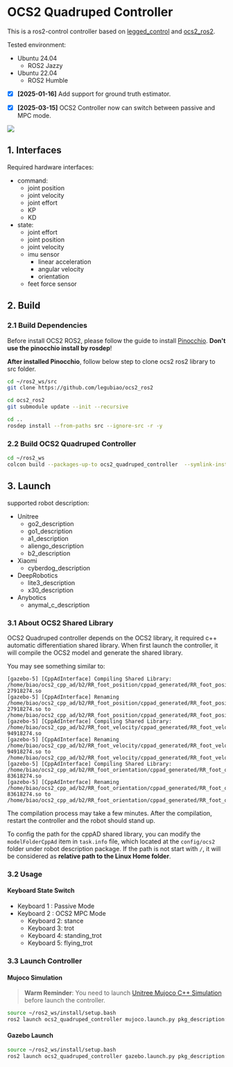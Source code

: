 # OCS2 Quadruped Controller

This is a ros2-control controller based on [legged_control](https://github.com/qiayuanl/legged_control)
and [ocs2_ros2](https://github.com/legubiao/ocs2_ros2).

Tested environment:

* Ubuntu 24.04
    * ROS2 Jazzy
* Ubuntu 22.04
    * ROS2 Humble

* [x] **[2025-01-16]** Add support for ground truth estimator.
* [x] **[2025-03-15]** OCS2 Controller now can switch between passive and MPC mode.


[![](http://i0.hdslb.com/bfs/archive/e758ce019587032449a153cf897a543443b64bba.jpg)](https://www.bilibili.com/video/BV1UcxieuEmH/)

## 1. Interfaces

Required hardware interfaces:

* command:
    * joint position
    * joint velocity
    * joint effort
    * KP
    * KD
* state:
    * joint effort
    * joint position
    * joint velocity
    * imu sensor
        * linear acceleration
        * angular velocity
        * orientation
    * feet force sensor

## 2. Build

### 2.1 Build Dependencies
Before install OCS2 ROS2, please follow the guide to install [Pinocchio](https://stack-of-tasks.github.io/pinocchio/download.html). **Don't use the pinocchio install by rosdep**!

**After installed Pinocchio**, follow below step to clone ocs2 ros2 library to src folder.

```bash
cd ~/ros2_ws/src
git clone https://github.com/legubiao/ocs2_ros2

cd ocs2_ros2
git submodule update --init --recursive

cd ..
rosdep install --from-paths src --ignore-src -r -y
```

### 2.2 Build OCS2 Quadruped Controller

```bash
cd ~/ros2_ws
colcon build --packages-up-to ocs2_quadruped_controller  --symlink-install
```

## 3. Launch

supported robot description:

* Unitree
    * go2_description
    * go1_description
    * a1_description
    * aliengo_description
    * b2_description
* Xiaomi
    * cyberdog_description
* DeepRobotics
    * lite3_description
    * x30_description
* Anybotics
    * anymal_c_description

### 3.1 About OCS2 Shared Library
OCS2 Quadruped controller depends on the OCS2 library, it required c++ automatic differentiation shared library. When first launch the controller, it will compile the OCS2 model and generate the shared library. 

You may see something similar to:
```
[gazebo-5] [CppAdInterface] Compiling Shared Library: /home/biao/ocs2_cpp_ad/b2/RR_foot_position/cppad_generated/RR_foot_position_libcppadcg_tmp-27918274.so
[gazebo-5] [CppAdInterface] Renaming /home/biao/ocs2_cpp_ad/b2/RR_foot_position/cppad_generated/RR_foot_position_libcppadcg_tmp-27918274.so to /home/biao/ocs2_cpp_ad/b2/RR_foot_position/cppad_generated/RR_foot_position_lib.so
[gazebo-5] [CppAdInterface] Compiling Shared Library: /home/biao/ocs2_cpp_ad/b2/RR_foot_velocity/cppad_generated/RR_foot_velocity_libcppadcg_tmp-94918274.so
[gazebo-5] [CppAdInterface] Renaming /home/biao/ocs2_cpp_ad/b2/RR_foot_velocity/cppad_generated/RR_foot_velocity_libcppadcg_tmp-94918274.so to /home/biao/ocs2_cpp_ad/b2/RR_foot_velocity/cppad_generated/RR_foot_velocity_lib.so
[gazebo-5] [CppAdInterface] Compiling Shared Library: /home/biao/ocs2_cpp_ad/b2/RR_foot_orientation/cppad_generated/RR_foot_orientation_libcppadcg_tmp-83618274.so
[gazebo-5] [CppAdInterface] Renaming /home/biao/ocs2_cpp_ad/b2/RR_foot_orientation/cppad_generated/RR_foot_orientation_libcppadcg_tmp-83618274.so to /home/biao/ocs2_cpp_ad/b2/RR_foot_orientation/cppad_generated/RR_foot_orientation_lib.so
```
The compilation process may take a few minutes. After the compilation, restart the controller and the robot should stand up.

To config the path for the cppAD shared library, you can modify the `modelFolderCppAd` item in `task.info` file, which located at the `config/ocs2` folder under robot description package. If the path is not start with `/`, it will be considered as **relative path to the Linux Home folder**.

### 3.2 Usage
#### Keyboard State Switch
* Keyboard 1 : Passive Mode
* Keyboard 2 : OCS2 MPC Mode
  * Keyboard 2: stance
  * Keyboard 3: trot
  * Keyboard 4: standing_trot
  * Keyboard 5: flying_trot

### 3.3 Launch Controller
#### Mujoco Simulation
> **Warm Reminder**: You need to launch [Unitree Mujoco C++ Simulation](https://github.com/legubiao/unitree_mujoco) before launch the controller.
```bash
source ~/ros2_ws/install/setup.bash
ros2 launch ocs2_quadruped_controller mujoco.launch.py pkg_description:=go2_description
```

#### Gazebo Launch
```bash
source ~/ros2_ws/install/setup.bash
ros2 launch ocs2_quadruped_controller gazebo.launch.py pkg_description:=go2_description
```